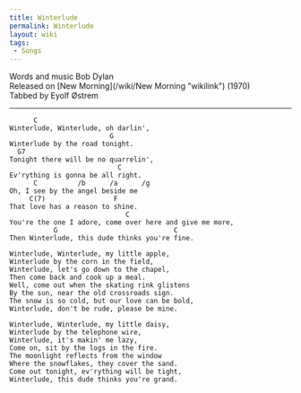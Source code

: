 ```yaml
---
title: Winterlude
permalink: Winterlude
layout: wiki
tags:
 - Songs
---
```


Words and music Bob Dylan  
Released on [New Morning](/wiki/New Morning "wikilink") (1970)  
Tabbed by Eyolf Østrem

* * * * *

          C
    Winterlude, Winterlude, oh darlin',
                             G
    Winterlude by the road tonight.
      G7
    Tonight there will be no quarrelin',
                               C
    Ev'rything is gonna be all right.
          C          /b      /a      /g
    Oh, I see by the angel beside me
         C(7)                 F
    That love has a reason to shine.
                                 C
    You're the one I adore, come over here and give me more,
               G                             C
    Then Winterlude, this dude thinks you're fine.

    Winterlude, Winterlude, my little apple,
    Winterlude by the corn in the field,
    Winterlude, let's go down to the chapel,
    Then come back and cook up a meal.
    Well, come out when the skating rink glistens
    By the sun, near the old crossroads sign.
    The snow is so cold, but our love can be bold,
    Winterlude, don't be rude, please be mine.

    Winterlude, Winterlude, my little daisy,
    Winterlude by the telephone wire,
    Winterlude, it's makin' me lazy,
    Come on, sit by the logs in the fire.
    The moonlight reflects from the window
    Where the snowflakes, they cover the sand.
    Come out tonight, ev'rything will be tight,
    Winterlude, this dude thinks you're grand.
